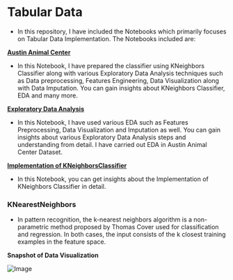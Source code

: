 # **Tabular Data**
- In this repository, I have included the Notebooks which primarily focuses on Tabular Data Implementation. The Notebooks included are:

[**Austin Animal Center**](https://github.com/ThinamXx/Tabular_Data..AustinAnimalCenter/blob/master/Austin%20Animal%20Center/Austin%20Animal%20Center.ipynb)
  - In this Notebook, I have prepared the classifier using KNeighbors Classifier along with various Exploratory Data Analysis techniques such as Data preprocessing, Features Engineering, Data Visualization along with Data Imputation. You can gain insights about KNeighbors Classifier, EDA and many more.

[**Exploratory Data Analysis**](https://github.com/ThinamXx/Tabular_Data..AustinAnimalCenter/blob/master/Austin%20Animal%20Center/Exploratory%20Data%20Analysis.ipynb)
  - In this Notebook, I have used various EDA such as Features Preprocessing, Data Visualization and Imputation as well. You can gain insights about various Exploratory Data Analysis steps and understanding from detail. I have carried out EDA in Austin Animal Center Dataset.

[**Implementation of KNeighborsClassifier**](https://github.com/ThinamXx/Tabular_Data..AustinAnimalCenter/blob/master/KNeighbors%20Classifier.ipynb)
  - In this Notebook, you can get insights about the Implementation of KNeighbors Classifier in detail.

### **KNearestNeighbors**
- In pattern recognition, the k-nearest neighbors algorithm is a non-parametric method proposed by Thomas Cover used for classification and regression. In both cases, the input consists of the k closest training examples in the feature space.

**Snapshot of Data Visualization**

![Image](https://res.cloudinary.com/dge89aqpc/image/upload/v1598253164/0112_mkqv3b.png)
